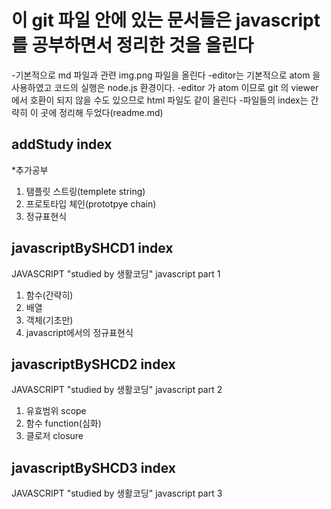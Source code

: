 # 이 git 파일 안에 있는 문서들은 javascript 를 공부하면서 정리한 것을 올린다
-기본적으로 md 파일과 관련 img.png 파일을 올린다
-editor는 기본적으로 atom 을 사용하였고 코드의 실행은 node.js 환경이다.
-editor 가 atom 이므로 git 의 viewer에서 호환이 되지 않을 수도 있으므로 html 파일도 같이 올린다
-파일들의 index는 간략히 이 곳에 정리해 두었다(readme.md)

## addStudy index
*추가공부
1. 탬플릿 스트링(templete string)
2. 프로토타입 체인(prototpye chain)
3. 정규표현식

## javascriptBySHCD1 index
JAVASCRIPT "studied by 생활코딩" javascript part 1
1. 함수(간략히)
2. 배열
3. 객체(기초만)
4. javascript에서의 정규표현식

## javascriptBySHCD2 index
JAVASCRIPT "studied by 생활코딩" javascript part 2
1. 유효범위 scope
2. 함수 function(심화)
3. 클로저 closure

## javascriptBySHCD3 index
JAVASCRIPT "studied by 생활코딩" javascript part 3
